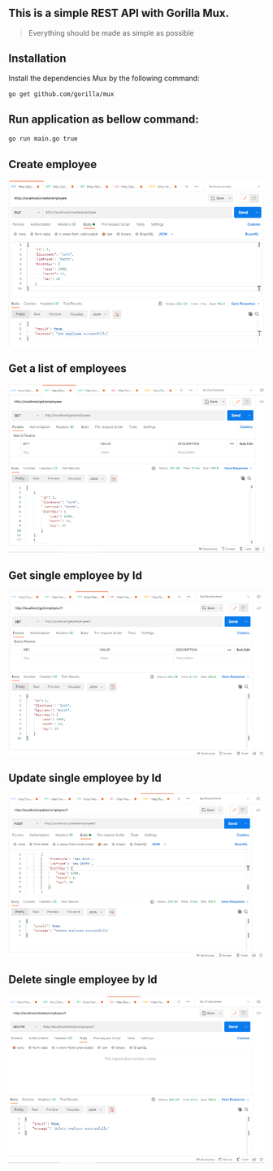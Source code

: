## This is a simple REST API with Gorilla Mux.
> Everything should be made as simple as possible

## Installation
Install the dependencies Mux by the following command:

```sh
go get github.com/gorilla/mux
```

## Run application as bellow command:
```sh
go run main.go true
```

## Create employee 
![](https://github.com/TaiLeThanhGit/EmployeeREST_API/blob/master/readme_images/create_imployee.png)

## Get a list of employees
![](https://github.com/TaiLeThanhGit/EmployeeREST_API/blob/master/readme_images/get_employee_list.png)

## Get single employee by Id
![](https://github.com/TaiLeThanhGit/EmployeeREST_API/blob/master/readme_images/get_employee_by_id.png)

## Update single employee by Id
![](https://github.com/TaiLeThanhGit/EmployeeREST_API/blob/master/readme_images/update_employee.png)

## Delete single employee by Id
![](https://github.com/TaiLeThanhGit/EmployeeREST_API/blob/master/readme_images/delete_employee.png)
